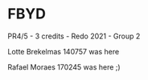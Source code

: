 # FBYD
PR4/5 - 3 credits - Redo 2021 - Group 2

Lotte Brekelmas 140757 was here

Rafael Moraes 170245 was here ;)
